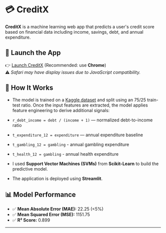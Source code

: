 # 💳 CreditX

**CreditX** is a machine learning web app that predicts a user's credit score based on financial data including income, savings, debt, and annual expenditure.

## 🔗 Launch the App

👉 [Launch CreditX](https://creditx-nyywptbpkg9gkmtym5qeam.streamlit.app/) (Recommended: use **Chrome**)  
⚠️ *Safari may have display issues due to JavaScript compatibility.*


## 🚀 How It Works

- The model is trained on a [Kaggle dataset](https://www.kaggle.com/datasets/conorsully1/credit-score) and split using an 75/25 train-test ratio.
Once the input features are extracted, the model applies feature engineering to derive additional signals:

- `r_debt_income = debt / (income + 1)` — normalized debt-to-income ratio  
- `t_expenditure_12 = expenditure` — annual expenditure baseline  
- `t_gambling_12 = gambling` - annual gambling expenditure
- `t_health_12 = gambling` - annual health expenditure

- I used **Support Vector Machines (SVMs)** from **Scikit-Learn** to build the predictive model.
- The application is deployed using **Streamlit**.

## 📊 Model Performance

- ✅ **Mean Absolute Error (MAE):** 22.25 (<5%)
- ✅ **Mean Squared Error (MSE):** 1151.75
- ✅ **R² Score:** 0.899
---

